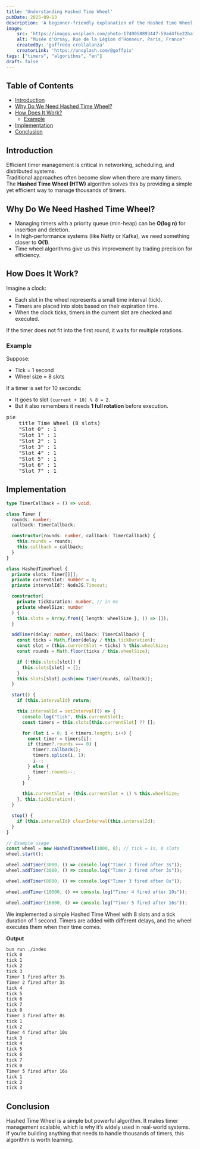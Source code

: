 ```yaml
---
title: 'Understanding Hashed Time Wheel'
pubDate: 2025-09-13
description: 'A beginner-friendly explanation of the Hashed Time Wheel algorithm for managing timers efficiently.'
image:
    src: 'https://images.unsplash.com/photo-1740058893447-59ad4fbe22ba?q=80&w=1170&auto=format&fit=crop&ixlib=rb-4.1.0&ixid=M3wxMjA3fDB8MHxwaG90by1wYWdlfHx8fGVufDB8fHx8fA%3D%3D'
    alt: "Musée d'Orsay, Rue de la Légion d'Honneur, Paris, France"
    createdBy: 'goffredo crollalanza'
    creatorLink: 'https://unsplash.com/@goffpix'
tags: ["timers", "algorithms", "en"]
draft: false
---
```


## Table of Contents

- [Introduction](#introduction)
- [Why Do We Need Hashed Time Wheel?](#why-do-we-need-hashed-time-wheel?)
- [How Does It Work?](#how-does-it-work?)
  - [Example](#example)
- [Implementation](#implementation)
- [Conclusion](#conclusion)

## Introduction

Efficient timer management is critical in networking, scheduling, and distributed systems.  
Traditional approaches often become slow when there are many timers.  
The **Hashed Time Wheel (HTW)** algorithm solves this by providing a simple yet efficient way to manage thousands of timers.


## Why Do We Need Hashed Time Wheel?

- Managing timers with a priority queue (min-heap) can be **O(log n)** for insertion and deletion.  
- In high-performance systems (like Netty or Kafka), we need something closer to **O(1)**.  
- Time wheel algorithms give us this improvement by trading precision for efficiency.


## How Does It Work?

Imagine a clock:
- Each slot in the wheel represents a small time interval (tick).  
- Timers are placed into slots based on their expiration time.  
- When the clock ticks, timers in the current slot are checked and executed.  

If the timer does not fit into the first round, it waits for multiple rotations.

### Example

Suppose:
- Tick = 1 second  
- Wheel size = 8 slots  

If a timer is set for 10 seconds:  
- It goes to slot `(current + 10) % 8 = 2`.  
- But it also remembers it needs **1 full rotation** before execution.

<pre class="mermaid">
pie
    title Time Wheel (8 slots)
    "Slot 0" : 1
    "Slot 1" : 1
    "Slot 2" : 1
    "Slot 3" : 1
    "Slot 4" : 1
    "Slot 5" : 1
    "Slot 6" : 1
    "Slot 7" : 1
</pre>

## Implementation

```typescript
type TimerCallback = () => void;

class Timer {
  rounds: number;
  callback: TimerCallback;

  constructor(rounds: number, callback: TimerCallback) {
    this.rounds = rounds;
    this.callback = callback;
  }
}

class HashedTimeWheel {
  private slots: Timer[][];
  private currentSlot: number = 0;
  private intervalId?: NodeJS.Timeout;

  constructor(
    private tickDuration: number, // in ms
    private wheelSize: number
  ) {
    this.slots = Array.from({ length: wheelSize }, () => []);
  }

  addTimer(delay: number, callback: TimerCallback) {
    const ticks = Math.floor(delay / this.tickDuration);
    const slot = (this.currentSlot + ticks) % this.wheelSize;
    const rounds = Math.floor(ticks / this.wheelSize);

    if (!this.slots[slot]) {
      this.slots[slot] = [];
    }
    this.slots[slot].push(new Timer(rounds, callback));
  }

  start() {
    if (this.intervalId) return;

    this.intervalId = setInterval(() => {
      console.log("tick", this.currentSlot);
      const timers = this.slots[this.currentSlot] ?? [];

      for (let i = 0; i < timers.length; i++) {
        const timer = timers[i];
        if (timer?.rounds === 0) {
          timer?.callback();
          timers.splice(i, 1);
          i--;
        } else {
          timer!.rounds--;
        }
      }

      this.currentSlot = (this.currentSlot + 1) % this.wheelSize;
    }, this.tickDuration);
  }

  stop() {
    if (this.intervalId) clearInterval(this.intervalId);
  }
}

// Example usage
const wheel = new HashedTimeWheel(1000, 8); // tick = 1s, 8 slots
wheel.start();

wheel.addTimer(3000, () => console.log("Timer 1 fired after 3s"));
wheel.addTimer(3000, () => console.log("Timer 2 fired after 3s"));

wheel.addTimer(8000, () => console.log("Timer 3 fired after 8s"));

wheel.addTimer(10000, () => console.log("Timer 4 fired after 10s"));

wheel.addTimer(16000, () => console.log("Timer 5 fired after 16s"));
```

We implemented a simple Hashed Time Wheel with 8 slots and a tick duration of 1 second.
Timers are added with different delays, and the wheel executes them when their time comes.

**Output**
```sh
bun run ./index
tick 0
tick 1
tick 2
tick 3
Timer 1 fired after 3s
Timer 2 fired after 3s
tick 4
tick 5
tick 6
tick 7
tick 0
Timer 3 fired after 8s
tick 1
tick 2
Timer 4 fired after 10s
tick 3
tick 4
tick 5
tick 6
tick 7
tick 0
Timer 5 fired after 16s
tick 1
tick 2
tick 3
```

## Conclusion

Hashed Time Wheel is a simple but powerful algorithm.
It makes timer management scalable, which is why it’s widely used in real-world systems.
If you’re building anything that needs to handle thousands of timers, this algorithm is worth learning.